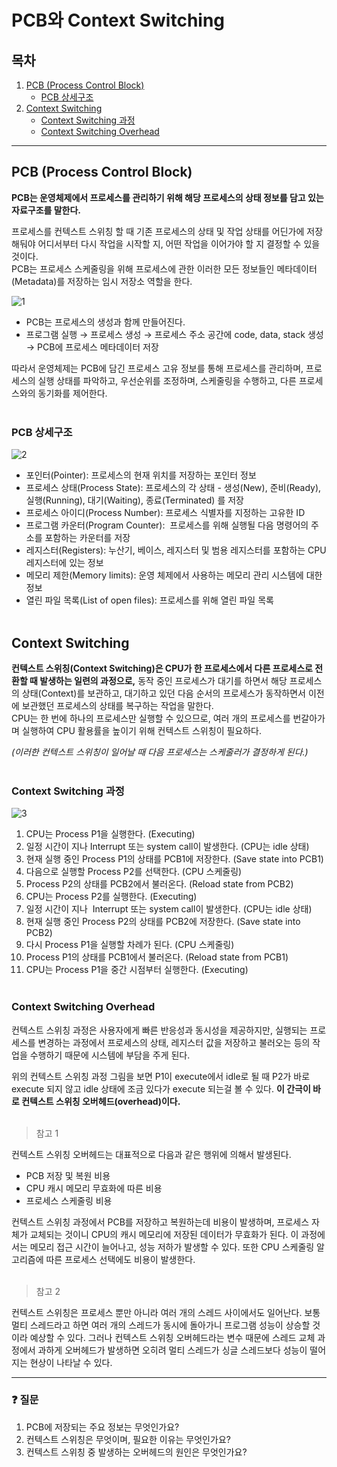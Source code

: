 # PCB와 Context Switching
## 목차

1. [PCB (Process Control Block)](#pcb-process-control-block)
    - [PCB 상세구조](#pcb-상세구조)
2. [Context Switching](#context-switching)
    - [Context Switching 과정](#context-switching-과정)
    - [Context Switching Overhead](#context-switching-overhead)

---
## PCB (Process Control Block)

**PCB는 운영체제에서 프로세스를 관리하기 위해 해당 프로세스의 상태 정보를 담고 있는 자료구조를 말한다.** <br>

프로세스를 컨텍스트 스위칭 할 때 기존 프로세스의 상태 및 작업 상태를 어딘가에 저장해둬야 
어디서부터 다시 작업을 시작할 지, 어떤 작업을 이어가야 할 지 결정할 수 있을 것이다. <br>
PCB는 프로세스 스케줄링을 위해 프로세스에 관한 이러한 모든 정보들인 메타데이터(Metadata)를 저장하는 임시 저장소 역할을 한다.

![1](https://github.com/user-attachments/assets/3ca01634-1922-44d4-a326-2c3e62bc4c4d)


- PCB는 프로세스의 생성과 함께 만들어진다.
- 프로그램 실행 → 프로세스 생성 → 프로세스 주소 공간에 code, data, stack 생성 → PCB에 프로세스 메타데이터 저장

따라서 운영체제는 PCB에 담긴 프로세스 고유 정보를 통해 프로세스를 관리하며, 프로세스의 실행 상태를 파악하고, 우선순위를 조정하며, 스케줄링을 수행하고, 다른 프로세스와의 동기화를 제어한다.
<br></br>

### PCB 상세구조

![2](https://github.com/user-attachments/assets/545824af-ecd8-44a6-bf84-8d890228ee1f)

- 포인터(Pointer): 프로세스의 현재 위치를 저장하는 포인터 정보
- 프로세스 상태(Process State): 프로세스의 각 상태 - 생성(New), 준비(Ready), 실행(Running), 대기(Waiting), 종료(Terminated) 를 저장
- 프로세스 아이디(Process Number): 프로세스 식별자를 지정하는 고유한 ID
- 프로그램 카운터(Program Counter):  프로세스를 위해 실행될 다음 명령어의 주소를 포함하는 카운터를 저장
- 레지스터(Registers): 누산기, 베이스, 레지스터 및 범용 레지스터를 포함하는 CPU 레지스터에 있는 정보
- 메모리 제한(Memory limits): 운영 체제에서 사용하는 메모리 관리 시스템에 대한 정보
- 열린 파일 목록(List of open files): 프로세스를 위해 열린 파일 목록
<br></br>

## Context Switching

**컨텍스트 스위칭(Context Switching)은 CPU가 한 프로세스에서 다른 프로세스로 전환할 때 발생하는 일련의 과정으로,** 
동작 중인 프로세스가 대기를 하면서 해당 프로세스의 상태(Context)를 보관하고, 
대기하고 있던 다음 순서의 프로세스가 동작하면서 이전에 보관했던 프로세스의 상태를 복구하는 작업을 말한다. <br>
CPU는 한 번에 하나의 프로세스만 실행할 수 있으므로, 여러 개의 프로세스를 번갈아가며 실행하여 CPU 활용률을 높이기 위해 컨텍스트 스위칭이 필요하다.

_(이러한 컨텍스트 스위칭이 일어날 때 다음 프로세스는 스케줄러가 결정하게 된다.)_
<br></br>

### Context Switching 과정

![3](https://github.com/user-attachments/assets/6c0c5ea5-2b26-47d9-8a76-f94b8476cc2e)

1. CPU는 Process P1을 실행한다. (Executing)
2. 일정 시간이 지나 Interrupt 또는 system call이 발생한다. (CPU는 idle 상태)
3. 현재 실행 중인 Process P1의 상태를 PCB1에 저장한다. (Save state into PCB1)
4. 다음으로 실행할 Process P2를 선택한다. (CPU 스케줄링)
5. Process P2의 상태를 PCB2에서 불러온다. (Reload state from PCB2)
6. CPU는 Process P2를 실행한다. (Executing)
7. 일정 시간이 지나  Interrupt 또는 system call이 발생한다. (CPU는 idle 상태)
8. 현재 실행 중인 Process P2의 상태를 PCB2에 저장한다. (Save state into PCB2)
9. 다시 Process P1을 실행할 차례가 된다. (CPU 스케줄링)
10. Process P1의 상태를 PCB1에서 불러온다. (Reload state from PCB1)
11. CPU는 Process P1을 중간 시점부터 실행한다. (Executing)
<br></br>

### Context Switching Overhead

컨텍스트 스위칭 과정은 사용자에게 빠른 반응성과 동시성을 제공하지만, 
실행되는 프로세스를 변경하는 과정에서 프로세스의 상태, 레지스터 값을 저장하고 불러오는 등의 작업을 수행하기 때문에 시스템에 부담을 주게 된다. <br>

위의 컨텍스트 스위칭 과정 그림을 보면 P1이 execute에서 idle로 될 때 P2가 바로 execute 되지 않고 idle 상태에 조금 있다가 execute 되는걸 볼 수 있다. 
**이 간극이 바로 컨텍스트 스위칭 오버헤드(overhead)이다.**
<br></br>

> 참고 1

컨텍스트 스위칭 오버헤드는 대표적으로 다음과 같은 행위에 의해서 발생된다.

- PCB 저장 및 복원 비용
- CPU 캐시 메모리 무효화에 따른 비용
- 프로세스 스케줄링 비용

컨텍스트 스위칭 과정에서 PCB를 저장하고 복원하는데 비용이 발생하며, 프로세스 자체가 교체되는 것이니 CPU의 캐시 메모리에 저장된 데이터가 무효화가 된다.
이 과정에서는 메모리 접근 시간이 늘어나고, 성능 저하가 발생할 수 있다. 
또한 CPU 스케줄링 알고리즘에 따른 프로세스 선택에도 비용이 발생한다.
<br></br>

> 참고 2

컨텍스트 스위칭은 프로세스 뿐만 아니라 여러 개의 스레드 사이에서도 일어난다.
보통 멀티 스레드라고 하면 여러 개의 스레드가 동시에 돌아가니 프로그램 성능이 상승할 것이라 예상할 수 있다.
그러나 컨텍스트 스위칭 오버헤드라는 변수 때문에 스레드 교체 과정에서 과하게 오버헤드가 발생하면 오히려 멀티 스레드가 싱글 스레드보다 성능이 떨어지는 현상이 나타날 수 있다.

---
### ❓ 질문

1. PCB에 저장되는 주요 정보는 무엇인가요?
2. 컨텍스트 스위칭은 무엇이며, 필요한 이유는 무엇인가요?
3. 컨텍스트 스위칭 중 발생하는 오버헤드의 원인은 무엇인가요?
